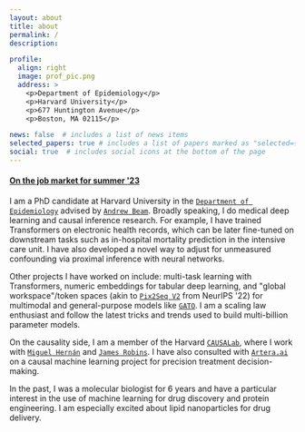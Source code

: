 ```yaml
---
layout: about
title: about
permalink: /
description: 

profile:
  align: right
  image: prof_pic.png
  address: >
    <p>Department of Epidemiology</p>
    <p>Harvard University</p>
    <p>677 Huntington Avenue</p>
    <p>Boston, MA 02115</p>

news: false  # includes a list of news items
selected_papers: true # includes a list of papers marked as "selected={true}"
social: true  # includes social icons at the bottom of the page
---
```


#### [On the job market for summer '23](/blog/2022-11-01-jobsearch/)

I am a PhD candidate at Harvard University in the <a href="https://www.hsph.harvard.edu/epidemiology/">`Department of Epidemiology`</a> advised by <a href="http://beamlab.org/">`Andrew Beam`</a>. 
Broadly speaking, I do medical deep learning and causal inference research. For example, I have trained Transformers on electronic health records, which can be later fine-tuned on downstream tasks such as in-hospital mortality prediction in the intensive care unit. I have also developed a novel way to adjust for unmeasured confounding via proximal inference with neural networks.

Other projects I have worked on include: multi-task learning with Transformers, numeric embeddings for tabular deep learning, and "global workspace"/token spaces (akin to <a href="https://nips.cc/virtual/2022/poster/53258"> `Pix2Seq V2`</a> from NeurIPS '22) for multimodal and general-purpose models like <a href="https://www.deepmind.com/publications/a-generalist-agent">`GATO`</a>. I am a scaling law enthusiast and follow the latest tricks and trends used to build multi-billion parameter models. 

On the causality side, I am a member of the Harvard <a href="https://causalab.sph.harvard.edu/">`CAUSALab`</a>, where I work with <a href="https://twitter.com/_miguelhernan">`Miguel Hernán`</a> and <a href="https://scholar.google.com/citations?user=RKGsk9cAAAAJ&hl=en">`James Robins`</a>. I have also consulted with <a href="https://artera.ai/">`Artera.ai`</a> on a causal machine learning project for precision treatment decision-making.

In the past, I was a molecular biologist for 6 years and have a particular interest in the use of machine learning for drug discovery and protein engineering. I am especially excited about lipid nanoparticles for drug delivery.

<!-- interested in, what I may dare to call, the future of Artificial Intelligence. 

What does this have to do with Epidemiology? As many people have said before me, this future necessarily involves causality. And causality is the language of Epidemiology. Similarly, robust AI promises to have far-reaching consequences for our healthcare systems, and thus, for public health.

I do not subscribe to a single discipline, but rather deliberately maintain an eclectic focus, in search of big ideas from all domains. My background training is in biochemistry, molecular biology, and epidemiology, whereas I am mostly self-taught in mathematics, computer science, and statistics.   -->